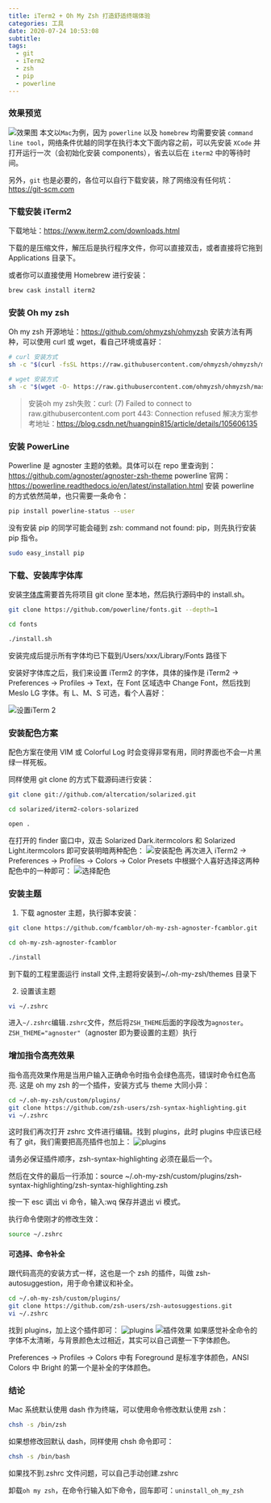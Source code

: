 ```yaml
---
title: iTerm2 + Oh My Zsh 打造舒适终端体验
categories: 工具
date: 2020-07-24 10:53:08
subtitle:
tags:
  - git
  - iTerm2
  - zsh
  - pip
  - powerline
---
```


### 效果预览

![效果图](/uploads/post/1595562710638.jpg)
本文以`Mac`为例，因为 `powerline` 以及 `homebrew` 均需要安装 `command line tool`，网络条件优越的同学在执行本文下面内容之前，可以先安装 `XCode` 并打开运行一次（会初始化安装 components），省去以后在 `iterm2` 中的等待时间。

另外，`git` 也是必要的，各位可以自行下载安装，除了网络没有任何坑：https://git-scm.com

### 下载安装 iTerm2

下载地址：https://www.iterm2.com/downloads.html

下载的是压缩文件，解压后是执行程序文件，你可以直接双击，或者直接将它拖到 Applications 目录下。

或者你可以直接使用 Homebrew 进行安装：

```bash
brew cask install iterm2
```

### 安装 Oh my zsh

Oh my zsh 开源地址：https://github.com/ohmyzsh/ohmyzsh
安装方法有两种，可以使用 curl 或 wget，看自己环境或喜好：

```bash
# curl 安装方式
sh -c "$(curl -fsSL https://raw.githubusercontent.com/ohmyzsh/ohmyzsh/master/tools/install.sh)"
```

```bash
# wget 安装方式
sh -c "$(wget -O- https://raw.githubusercontent.com/ohmyzsh/ohmyzsh/master/tools/install.sh)"
```

> 安装oh my zsh失败：curl: (7) Failed to connect to raw.githubusercontent.com port 443: Connection refused 
> 解决方案参考地址：https://blog.csdn.net/huangpin815/article/details/105606135
### 安装 PowerLine

Powerline 是 agnoster 主题的依赖。具体可以在 repo 里查询到：https://github.com/agnoster/agnoster-zsh-theme
powerline 官网：https://powerline.readthedocs.io/en/latest/installation.html
安装 powerline 的方式依然简单，也只需要一条命令：

```bash
pip install powerline-status --user
```

没有安装 pip 的同学可能会碰到 zsh: command not found: pip，则先执行安装 pip 指令。

```bash
sudo easy_install pip
```

### 下载、安装库字体库

安装[字体库](https://github.com/powerline/fonts)需要首先将项目 git clone 至本地，然后执行源码中的 install.sh。

```bash
git clone https://github.com/powerline/fonts.git --depth=1

cd fonts

./install.sh
```

安装完成后提示所有字体均已下载到/Users/xxx/Library/Fonts 路径下

安装好字体库之后，我们来设置 iTerm2 的字体，具体的操作是 iTerm2 -> Preferences -> Profiles -> Text，在 Font 区域选中 Change Font，然后找到 Meslo LG 字体。有 L、M、S 可选，看个人喜好：

![设置iTerm 2](/uploads/post/7.png)

### 安装配色方案

配色方案在使用 VIM 或 Colorful Log 时会变得非常有用，同时界面也不会一片黑绿一样死板。

同样使用 git clone 的方式下载源码进行安装：

```bash
git clone git://github.com/altercation/solarized.git

cd solarized/iterm2-colors-solarized

open .
```

在打开的 finder 窗口中，双击 Solarized Dark.itermcolors 和 Solarized Light.itermcolors 即可安装明暗两种配色：
![安装配色](/uploads/post/8.png)
再次进入 iTerm2 -> Preferences -> Profiles -> Colors -> Color Presets 中根据个人喜好选择这两种配色中的一种即可：
![选择配色](/uploads/post/9.png)

### 安装主题

1. 下载 agnoster 主题，执行脚本安装：

```bash
git clone https://github.com/fcamblor/oh-my-zsh-agnoster-fcamblor.git

cd oh-my-zsh-agnoster-fcamblor

./install
```

到下载的工程里面运行 install 文件,主题将安装到~/.oh-my-zsh/themes 目录下

2. 设置该主题

```bash
vi ~/.zshrc
```

进入`~/.zshrc`编辑`.zshrc`文件，然后将`ZSH_THEME`后面的字段改为`agnoster`。`ZSH_THEME="agnoster"`（agnoster 即为要设置的主题）执行

### 增加指令高亮效果

指令高亮效果作用是当用户输入正确命令时指令会绿色高亮，错误时命令红色高亮.
这是 oh my zsh 的一个插件，安装方式与 theme 大同小异：

```bash
cd ~/.oh-my-zsh/custom/plugins/
git clone https://github.com/zsh-users/zsh-syntax-highlighting.git
vi ~/.zshrc
```

这时我们再次打开 zshrc 文件进行编辑。找到 plugins，此时 plugins 中应该已经有了 git，我们需要把高亮插件也加上：
![plugins](/uploads/post/13.png)

请务必保证插件顺序，zsh-syntax-highlighting 必须在最后一个。

然后在文件的最后一行添加：source ~/.oh-my-zsh/custom/plugins/zsh-syntax-highlighting/zsh-syntax-highlighting.zsh

按一下 esc 调出 vi 命令，输入:wq 保存并退出 vi 模式。

执行命令使刚才的修改生效：

```bash
source ~/.zshrc
```

#### 可选择、命令补全

跟代码高亮的安装方式一样，这也是一个 zsh 的插件，叫做 zsh-autosuggestion，用于命令建议和补全。

```bash
cd ~/.oh-my-zsh/custom/plugins/
git clone https://github.com/zsh-users/zsh-autosuggestions.git
vi ~/.zshrc
```

找到 plugins，加上这个插件即可：
![plugins](/uploads/post/15.png)
![插件效果](/uploads/post/16.png)
如果感觉补全命令的字体不太清晰，与背景颜色太过相近，其实可以自己调整一下字体颜色。

Preferences -> Profiles -> Colors 中有 Foreground 是标准字体颜色，ANSI Colors 中 Bright 的第一个是补全的字体颜色。

### 结论

Mac 系统默认使用 dash 作为终端，可以使用命令修改默认使用 zsh：

```bash
chsh -s /bin/zsh
```

如果想修改回默认 dash，同样使用 chsh 命令即可：

```bash
chsh -s /bin/bash
```

如果找不到.zshrc 文件问题，可以自己手动创建.zshrc

卸载`oh my zsh`，在命令行输入如下命令，回车即可：`uninstall_oh_my_zsh`
